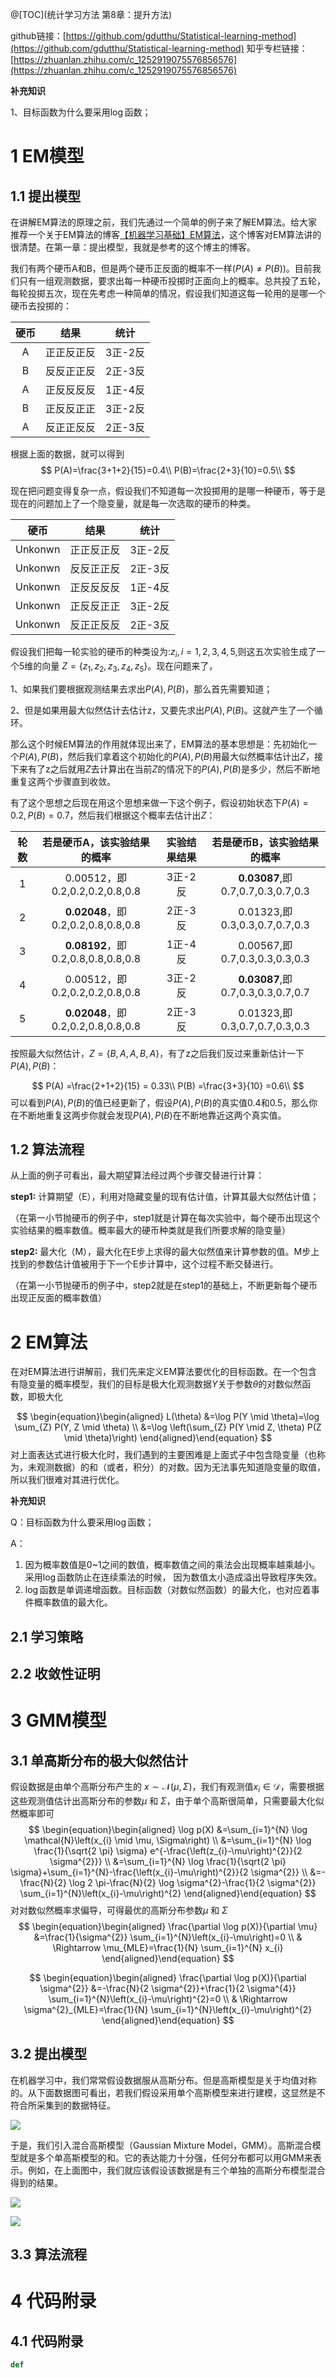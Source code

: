 ﻿@[TOC](统计学习方法 第8章：提升方法)

github链接：[https://github.com/gdutthu/Statistical-learning-method](https://github.com/gdutthu/Statistical-learning-method)
知乎专栏链接：[https://zhuanlan.zhihu.com/c_1252919075576856576](https://zhuanlan.zhihu.com/c_1252919075576856576)



**补充知识**

1、目标函数为什么要采用$\log$函数；

# 1 EM模型

## 1.1 提出模型


在讲解EM算法的原理之前，我们先通过一个简单的例子来了解EM算法。给大家推荐一个关于EM算法的博客[【机器学习基础】EM算法](https://blog.csdn.net/u010834867/article/details/90762296)，这个博客对EM算法讲的很清楚。在第一章：提出模型，我就是参考的这个博主的博客。





我们有两个硬币A和B，但是两个硬币正反面的概率不一样($P(A)≠P(B)$)。目前我们只有一组观测数据，要求出每一种硬币投掷时正面向上的概率。总共投了五轮，每轮投掷五次，现在先考虑一种简单的情况，假设我们知道这每一轮用的是哪一个硬币去投掷的：



| 硬币 |    结果    |  统计   |
| :--: | :--------: | :-----: |
|  A   | 正正反正反 | 3正-2反 |
|  B   | 反反正正反 | 2正-3反 |
|  A   | 正反反反反 | 1正-4反 |
|  B   | 正反反正正 | 3正-2反 |
|  A   | 反正正反反 | 2正-3反 |

根据上面的数据，就可以得到
$$
P(A)=\frac{3+1+2}{15}=0.4\\
P(B)=\frac{2+3}{10}=0.5\\
$$


现在把问题变得复杂一点，假设我们不知道每一次投掷用的是哪一种硬币，等于是现在的问题加上了一个隐变量，就是每一次选取的硬币的种类。





|  硬币   |    结果    |  统计   |
| :-----: | :--------: | :-----: |
| Unkonwn | 正正反正反 | 3正-2反 |
| Unkonwn | 反反正正反 | 2正-3反 |
| Unkonwn | 正反反反反 | 1正-4反 |
| Unkonwn | 正反反正正 | 3正-2反 |
| Unkonwn | 反正正反反 | 2正-3反 |



假设我们把每一轮实验的硬币的种类设为:$z_{i},i=1,2,3,4,5$,则这五次实验生成了一个5维的向量 $Z=\{z_{1},z_{2},z_{3},z_{4},z_{5}\}$。现在问题来了，

1、如果我们要根据观测结果去求出$P(A),P(B)$，那么首先需要知道；

2、但是如果用最大似然估计去估计z，又要先求出$P(A),P(B)$。这就产生了一个循环。

那么这个时候EM算法的作用就体现出来了，EM算法的基本思想是：先初始化一个$P(A),P(B)$，然后我们拿着这个初始化的$P(A),P(B)$用最大似然概率估计出$Z$，接下来有了z之后就用$Z$去计算出在当前$Z$的情况下的$P(A),P(B)$是多少，然后不断地重复这两个步骤直到收敛。




 有了这个思想之后现在用这个思想来做一下这个例子，假设初始状态下$P(A)=0.2, P(B)=0.7$，然后我们根据这个概率去估计出$Z$：



| 轮数 |    若是硬币A，该实验结果的概率     | 实验结果结果 |    若是硬币B，该实验结果的概率    |
| :--: | :--------------------------------: | :----------: | :-------------------------------: |
|  1   |   0.00512，即0.2,0.2,0.2,0.8,0.8   |   3正-2反    | **0.03087**,即0.7,0.7,0.3,0.7,0.3 |
|  2   | **0.02048**，即0.2,0.2,0.8,0.8,0.8 |   2正-3反    |   0.01323,即0.3,0.3,0.7,0.7,0.3   |
|  3   | **0.08192**，即0.2,0.8,0.8,0.8,0.8 |   1正-4反    |   0.00567,即0.7,0.3,0.3,0.3,0.3   |
|  4   |   0.00512，即0.2,0.2,0.2,0.8,0.8   |   3正-2反    | **0.03087**,即0.7,0.3,0.3,0.7,0.7 |
|  5   | **0.02048**，即0.2,0.2,0.8,0.8,0.8 |   2正-3反    |   0.01323,即0.3,0.7,0.7,0.3,0.3   |



按照最大似然估计，$Z=\{B,A,A,B,A\}$，有了z之后我们反过来重新估计一下$P(A),P(B)$：

$$
P(A) =\frac{2+1+2}{15} = 0.33\\
P(B) =\frac{3+3}{10} =0.6\\
$$
可以看到$P(A),P(B)$的值已经更新了，假设$P(A),P(B)$的真实值0.4和0.5，那么你在不断地重复这两步你就会发现$P(A),P(B)$在不断地靠近这两个真实值。



## 1.2 算法流程

从上面的例子可看出，最大期望算法经过两个步骤交替进行计算：

**step1:** 计算期望（E），利用对隐藏变量的现有估计值，计算其最大似然估计值；

（在第一小节抛硬币的例子中，step1就是计算在每次实验中，每个硬币出现这个实验结果的概率数值。概率最大的硬币种类就是我们所要求解的隐变量）



**step2:** 最大化（M），最大化在E步上求得的最大似然值来计算参数的值。M步上找到的参数估计值被用于下一个E步计算中，这个过程不断交替进行。

（在第一小节抛硬币的例子中，step2就是在step1的基础上，不断更新每个硬币出现正反面的概率数值）





# 2 EM算法

在对EM算法进行讲解前，我们先来定义EM算法要优化的目标函数。在一个包含有隐变量的概率模型，我们的目标是极大化观测数据$Y$关于参数$\theta$的对数似然函数，即极大化


$$
\begin{equation}\begin{aligned}
L(\theta) &=\log P(Y \mid \theta)=\log \sum_{Z} P(Y, Z \mid \theta) \\
&=\log \left(\sum_{Z} P(Y \mid Z, \theta) P(Z \mid \theta)\right)
\end{aligned}\end{equation}
$$
对上面表达式进行极大化时，我们遇到的主要困难是上面式子中包含隐变量（也称为，未观测数据）的和（或者，积分）的对数。因为无法事先知道隐变量的取值，所以我们很难对其进行优化。



**补充知识**

Q：目标函数为什么要采用$\log$函数；

A：

1. 因为概率数值是0~1之间的数值，概率数值之间的乘法会出现概率越乘越小。采用$\log$函数防止在连续乘法的时候， 因为数值太小造成溢出导致程序失效。
2. $\log$函数是单调递增函数。目标函数（对数似然函数）的最大化，也对应着事件概率数值的最大化。



## 2.1 学习策略



## 2.2 收敛性证明









# 3 GMM模型

## 3.1 单高斯分布的极大似然估计

假设数据是由单个高斯分布产生的 $x \sim \mathcal{N}(\mu, \Sigma)$，我们有观测值$x_{i} \in \mathcal{D}$，需要根据这些观测值估计出高斯分布的参数$\mu$ 和 $\Sigma$，由于单个高斯很简单，只需要最大化似然概率即可
$$
\begin{equation}\begin{aligned}
\log p(X) &=\sum_{i=1}^{N} \log \mathcal{N}\left(x_{i} \mid \mu, \Sigma\right) \\
&=\sum_{i=1}^{N} \log \frac{1}{\sqrt{2 \pi} \sigma} e^{-\frac{\left(z_{i}-\mu\right)^{2}}{2 \sigma^{2}}} \\
&=\sum_{i=1}^{N} \log \frac{1}{\sqrt{2 \pi} \sigma}+\sum_{i=1}^{N}-\frac{\left(x_{i}-\mu\right)^{2}}{2 \sigma^{2}} \\
&=-\frac{N}{2} \log 2 \pi-\frac{N}{2} \log \sigma^{2}-\frac{1}{2 \sigma^{2}} \sum_{i=1}^{N}\left(x_{i}-\mu\right)^{2}
\end{aligned}\end{equation}
$$
对对数似然概率求偏导，可得最优的高斯分布参数$\mu$ 和 $\Sigma$
$$
\begin{equation}\begin{aligned}
\frac{\partial \log p(X)}{\partial \mu} &=\frac{1}{\sigma^{2}} \sum_{i=1}^{N}\left(x_{i}-\mu\right)=0 \\
& \Rightarrow \mu_{MLE}=\frac{1}{N} \sum_{i=1}^{N} x_{i}
\end{aligned}\end{equation}
$$

$$
\begin{equation}\begin{aligned}
\frac{\partial \log p(X)}{\partial \sigma^{2}} &=-\frac{N}{2 \sigma^{2}}+\frac{1}{2 \sigma^{4}} \sum_{i=1}^{N}\left(x_{i}-\mu\right)^{2}=0 \\
& \Rightarrow \sigma^{2}_{MLE}=\frac{1}{N} \sum_{i=1}^{N}\left(x_{i}-\mu\right)^{2}
\end{aligned}\end{equation}
$$


## 3.2 提出模型

在机器学习中，我们常常假设数据服从高斯分布。但是高斯模型是关于均值对称的。从下面数据图可看出，若我们假设采用单个高斯模型来进行建模，这显然是不符合所采集到的数据特征。

![](../image/单个高斯模型来建模的限制.png)



于是，我们引入混合高斯模型（Gaussian Mixture Model，GMM）。高斯混合模型就是多个单高斯模型的和。它的表达能力十分强，任何分布都可以用GMM来表示。例如，在上面图中，我们就应该假设该数据是有三个单独的高斯分布模型混合得到的结果。

![](../image/各个高斯分布截图轮廓线.png)

![](../image/二唯混合高斯分布界面轮廓线.png)


## 3.3 算法流程







# 4 代码附录





## 4.1 代码附录



```python
def
```

